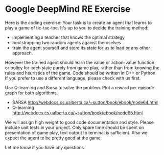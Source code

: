 # Google DeepMind RE Exercise

Here is the coding exercise:
Your task is to create an agent that learns to play a game of
tic-tac-toe. It's up to you to decide the training method:  

- implementing a teacher that knows the optimal strategy
- bootstrapping two random agents against themselves
- train the agent yourself and store its state for us to load
  or any other approach. 

However the trained agent should learn the value or action-value
function or policy for each state purely from game play, rather than
from knowing the rules and heuristics of the game. Code should be
written in C++ or Python.  If you prefer to use a different language,
please check with us first. 

Use Q-learning and Sarsa to solve the problem. Plot a reward per
episode graph for both algorithms.  

- SARSA http://webdocs.cs.ualberta.ca/~sutton/book/ebook/node64.html
- Q-learning http://webdocs.cs.ualberta.ca/~sutton/book/ebook/node65.html

We will assign high weight to good code documentation and
style. Please include unit tests in your project. Only spare time
should be spent on presentation of game play, text output to terminal
is sufficient. Also we expect the agent to be pretty good at the
game. 

Let me know if you have any questions.
